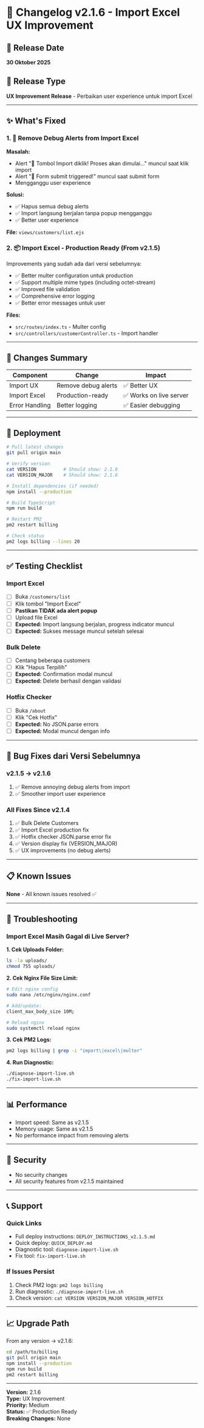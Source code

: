 # 🔧 Changelog v2.1.6 - Import Excel UX Improvement

## 📅 Release Date
**30 Oktober 2025**

## 🎯 Release Type
**UX Improvement Release** - Perbaikan user experience untuk import Excel

---

## ✨ What's Fixed

### 1. 🎨 Remove Debug Alerts from Import Excel
**Masalah:**
- Alert "🚀 Tombol Import diklik! Proses akan dimulai..." muncul saat klik import
- Alert "📝 Form submit triggered!" muncul saat submit form
- Mengganggu user experience

**Solusi:**
- ✅ Hapus semua debug alerts
- ✅ Import langsung berjalan tanpa popup mengganggu
- ✅ Better user experience

**File:** `views/customers/list.ejs`

### 2. 📦 Import Excel - Production Ready (From v2.1.5)
Improvements yang sudah ada dari versi sebelumnya:

- ✅ Better multer configuration untuk production
- ✅ Support multiple mime types (including octet-stream)
- ✅ Improved file validation
- ✅ Comprehensive error logging
- ✅ Better error messages untuk user

**Files:** 
- `src/routes/index.ts` - Multer config
- `src/controllers/customerController.ts` - Import handler

---

## 🔄 Changes Summary

| Component | Change | Impact |
|-----------|--------|--------|
| Import UX | Remove debug alerts | ✅ Better UX |
| Import Excel | Production-ready | ✅ Works on live server |
| Error Handling | Better logging | ✅ Easier debugging |

---

## 🚀 Deployment

```bash
# Pull latest changes
git pull origin main

# Verify version
cat VERSION          # Should show: 2.1.6
cat VERSION_MAJOR    # Should show: 2.1.6

# Install dependencies (if needed)
npm install --production

# Build TypeScript
npm run build

# Restart PM2
pm2 restart billing

# Check status
pm2 logs billing --lines 20
```

---

## ✅ Testing Checklist

### Import Excel
- [ ] Buka `/customers/list`
- [ ] Klik tombol "Import Excel"
- [ ] **Pastikan TIDAK ada alert popup**
- [ ] Upload file Excel
- [ ] **Expected:** Import langsung berjalan, progress indicator muncul
- [ ] **Expected:** Sukses message muncul setelah selesai

### Bulk Delete
- [ ] Centang beberapa customers
- [ ] Klik "Hapus Terpilih"
- [ ] **Expected:** Confirmation modal muncul
- [ ] **Expected:** Delete berhasil dengan validasi

### Hotfix Checker
- [ ] Buka `/about`
- [ ] Klik "Cek Hotfix"
- [ ] **Expected:** No JSON.parse errors
- [ ] **Expected:** Modal muncul dengan info

---

## 🐛 Bug Fixes dari Versi Sebelumnya

### v2.1.5 → v2.1.6
1. ✅ Remove annoying debug alerts from import
2. ✅ Smoother import user experience

### All Fixes Since v2.1.4
1. ✅ Bulk Delete Customers
2. ✅ Import Excel production fix
3. ✅ Hotfix checker JSON.parse error fix
4. ✅ Version display fix (VERSION_MAJOR)
5. ✅ UX improvements (no debug alerts)

---

## 📋 Known Issues

**None** - All known issues resolved ✅

---

## 🔧 Troubleshooting

### Import Excel Masih Gagal di Live Server?

**1. Cek Uploads Folder:**
```bash
ls -la uploads/
chmod 755 uploads/
```

**2. Cek Nginx File Size Limit:**
```bash
# Edit nginx config
sudo nano /etc/nginx/nginx.conf

# Add/update:
client_max_body_size 10M;

# Reload nginx
sudo systemctl reload nginx
```

**3. Cek PM2 Logs:**
```bash
pm2 logs billing | grep -i "import\|excel\|multer"
```

**4. Run Diagnostic:**
```bash
./diagnose-import-live.sh
./fix-import-live.sh
```

---

## 📊 Performance

- Import speed: Same as v2.1.5
- Memory usage: Same as v2.1.5
- No performance impact from removing alerts

---

## 🔐 Security

- No security changes
- All security features from v2.1.5 maintained

---

## 📞 Support

### Quick Links
- Full deploy instructions: `DEPLOY_INSTRUCTIONS_v2.1.5.md`
- Quick deploy: `QUICK_DEPLOY.md`
- Diagnostic tool: `diagnose-import-live.sh`
- Fix tool: `fix-import-live.sh`

### If Issues Persist
1. Check PM2 logs: `pm2 logs billing`
2. Run diagnostic: `./diagnose-import-live.sh`
3. Check version: `cat VERSION VERSION_MAJOR VERSION_HOTFIX`

---

## 📈 Upgrade Path

From any version → v2.1.6:
```bash
cd /path/to/billing
git pull origin main
npm install --production
npm run build
pm2 restart billing
```

---

**Version:** 2.1.6  
**Type:** UX Improvement  
**Priority:** Medium  
**Status:** ✅ Production Ready  
**Breaking Changes:** None

